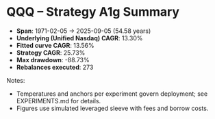 # QQQ – Strategy A1g Summary

- **Span**: 1971-02-05 → 2025-09-05 (54.58 years)
- **Underlying (Unified Nasdaq) CAGR**: 13.30%
- **Fitted curve CAGR**: 13.56%
- **Strategy CAGR**: 25.73%
- **Max drawdown**: -88.73%
- **Rebalances executed**: 273

Notes:

- Temperatures and anchors per experiment govern deployment; see EXPERIMENTS.md for details.
- Figures use simulated leveraged sleeve with fees and borrow costs.

